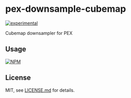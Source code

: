 # pex-downsample-cubemap

[![experimental](http://badges.github.io/stability-badges/dist/experimental.svg)](http://github.com/badges/stability-badges)

Cubemap downsampler for PEX

## Usage

[![NPM](https://nodei.co/npm/pex-downsample-cubemap.png)](https://www.npmjs.com/package/pex-downsample-cubemap)

## License

MIT, see [LICENSE.md](http://github.com/vorg/pex-downsample-cubemap/blob/master/LICENSE.md) for details.
